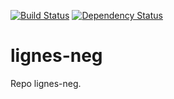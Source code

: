 [![Build Status](https://travis-ci.org/DSI-Ville-Noumea/lignes-neg.svg?branch=master)](https://travis-ci.org/DSI-Ville-Noumea/lignes-neg) [![Dependency Status](https://www.versioneye.com/user/projects/5770a698671894004fedd4f4/badge.svg?style=flat-square)](https://www.versioneye.com/user/projects/5770a698671894004fedd4f4)

# lignes-neg
Repo lignes-neg.
